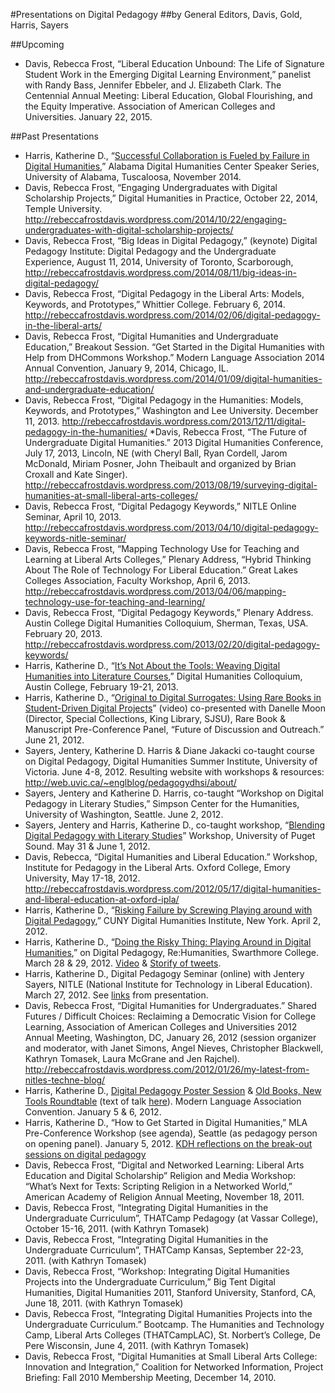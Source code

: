 #Presentations on Digital Pedagogy 
##by General Editors, Davis, Gold, Harris, Sayers

##Upcoming
* Davis, Rebecca Frost, “Liberal Education Unbound: The Life of Signature Student Work in the Emerging Digital Learning Environment,” panelist with Randy Bass, Jennifer Ebbeler, and J. Elizabeth Clark. The Centennial Annual Meeting: Liberal Education, Global Flourishing, and the Equity Imperative. Association of American Colleges and Universities. January 22, 2015.

##Past Presentations 

* Harris, Katherine D., “[Successful Collaboration is Fueled by Failure in Digital Humanities](http://triproftri.wordpress.com/2014/11/11/adhc-talk-collaboration-failure-must-haves-in-digital-humanities-projects/),” Alabama Digital Humanities Center Speaker Series, University of Alabama, Tuscaloosa, November 2014.
* Davis, Rebecca Frost, “Engaging Undergraduates with Digital Scholarship Projects,” Digital Humanities in Practice, October 22, 2014, Temple University. http://rebeccafrostdavis.wordpress.com/2014/10/22/engaging-undergraduates-with-digital-scholarship-projects/
* Davis, Rebecca Frost, “Big Ideas in Digital Pedagogy,” (keynote) Digital Pedagogy Institute: Digital Pedagogy and the Undergraduate Experience, August 11, 2014, University of Toronto, Scarborough, http://rebeccafrostdavis.wordpress.com/2014/08/11/big-ideas-in-digital-pedagogy/
* Davis, Rebecca Frost, “Digital Pedagogy in the Liberal Arts: Models, Keywords, and Prototypes,” Whittier College. February 6, 2014. http://rebeccafrostdavis.wordpress.com/2014/02/06/digital-pedagogy-in-the-liberal-arts/
* Davis, Rebecca Frost, “Digital Humanities and Undergraduate Education,” Breakout Session. “Get Started in the Digital Humanities with Help from DHCommons Workshop.” Modern Language Association 2014 Annual Convention, January 9, 2014, Chicago, IL. http://rebeccafrostdavis.wordpress.com/2014/01/09/digital-humanities-and-undergraduate-education/
* Davis, Rebecca Frost, “Digital Pedagogy in the Humanities: Models, Keywords, and Prototypes,” Washington and Lee University. December 11, 2013. http://rebeccafrostdavis.wordpress.com/2013/12/11/digital-pedagogy-in-the-humanities/
*Davis, Rebecca Frost, “The Future of Undergraduate Digital Humanities.” 2013 Digital Humanities Conference, July 17, 2013, Lincoln, NE (with Cheryl Ball, Ryan Cordell, Jarom McDonald, Miriam Posner, John Theibault and organized by Brian Croxall and Kate Singer). http://rebeccafrostdavis.wordpress.com/2013/08/19/surveying-digital-humanities-at-small-liberal-arts-colleges/
* Davis, Rebecca Frost, “Digital Pedagogy Keywords,” NITLE Online Seminar, April 10, 2013. http://rebeccafrostdavis.wordpress.com/2013/04/10/digital-pedagogy-keywords-nitle-seminar/
* Davis, Rebecca Frost, “Mapping Technology Use for Teaching and Learning at Liberal Arts Colleges,” Plenary Address, “Hybrid Thinking About The Role of Technology For Liberal Education.” Great Lakes Colleges Association, Faculty Workshop, April 6, 2013. http://rebeccafrostdavis.wordpress.com/2013/04/06/mapping-technology-use-for-teaching-and-learning/
* Davis, Rebecca Frost, “Digital Pedagogy Keywords,” Plenary Address. Austin College Digital Humanities Colloquium, Sherman, Texas, USA. February 20, 2013. http://rebeccafrostdavis.wordpress.com/2013/02/20/digital-pedagogy-keywords/ 
* Harris, Katherine D., “[It’s Not About the Tools: Weaving Digital Humanities into Literature Courses](http://triproftri.wordpress.com/2013/02/20/its-not-about-the-tools-austin-college/),” Digital Humanities Colloquium, Austin College, February 19-21, 2013.
* Harris, Katherine D., “[Original to Digital Surrogates: Using Rare Books in Student-Driven Digital Projects](http://triproftri.wordpress.com/2012/07/12/original-to-digital/)” (video) co-presented with Danelle Moon (Director, Special Collections, King Library, SJSU), Rare Book & Manuscript Pre-Conference Panel, “Future of Discussion and Outreach.” June 21, 2012.
* Sayers, Jentery, Katherine D. Harris & Diane Jakacki co-taught course on Digital Pedagogy, Digital Humanities Summer Institute, University of Victoria. June 4-8, 2012. Resulting website with workshops & resources: http://web.uvic.ca/~englblog/pedagogydhsi/about/
* Sayers, Jentery and Katherine D. Harris, co-taught “Workshop on Digital Pedagogy in Literary Studies,” Simpson Center for the Humanities, University of Washington, Seattle. June 2, 2012.
* Sayers, Jentery and Harris, Katherine D., co-taught workshop, “[Blending Digital Pedagogy with Literary Studies](http://triproftri.wordpress.com/2012/06/01/upsworkshop/)” Workshop, University of Puget Sound. May 31 & June 1, 2012.
* Davis, Rebecca, “Digital Humanities and Liberal Education.” Workshop, Institute for Pedagogy in the Liberal Arts. Oxford College, Emory University, May 17-18, 2012. http://rebeccafrostdavis.wordpress.com/2012/05/17/digital-humanities-and-liberal-education-at-oxford-ipla/
* Harris, Katherine D., “[Risking Failure by Screwing Playing around with Digital Pedagogy](http://triproftri.wordpress.com/2012/03/19/risking-failure-a-cuny-dhi-talk/),” CUNY Digital Humanities Institute, New York. April 2, 2012.
* Harris, Katherine D., “[Doing the Risky Thing: Playing Around in Digital Humanities](http://triproftri.wordpress.com/2012/03/31/plenary-rehumanities-2012/),” on Digital Pedagogy, Re:Humanities, Swarthmore College. March 28 & 29, 2012. [Video](http://blogs.haverford.edu/rehumanities/2012/04/26/what-do-nextgen-digital-humanities-think/) & [Storify of tweets](https://storify.com/peasandpoetry/re-humanities-12?awesm=sfy.co_r4a&utm_campaign=&utm_medium=sfy.co-twitter&utm_source=t.co&utm_content=storify-pingback).
* Harris, Katherine D., Digital Pedagogy Seminar (online) with Jentery Sayers, NITLE (National Institute for Technology in Liberal Education). March 27, 2012. See [links](http://triproftri.wordpress.com/2012/03/27/nitle-digital-pedagogy/) from presentation.
* Davis, Rebecca Frost, “Digital Humanities for Undergraduates.” Shared Futures / Difficult Choices: Reclaiming a Democratic Vision for College Learning, Association of American Colleges and Universities 2012 Annual Meeting, Washington, DC, January 26, 2012  (session organizer and moderator, with Janet Simons, Angel Nieves, Christopher Blackwell, Kathryn Tomasek, Laura McGrane and Jen Rajchel). http://rebeccafrostdavis.wordpress.com/2012/01/26/my-latest-from-nitles-techne-blog/
* Harris, Katherine D., [Digital Pedagogy Poster Session](http://triproftri.wordpress.com/2011/05/14/acceptance-of-pedagogy-dh-mla-2012/) & [Old Books, New Tools Roundtable](http://sarahwerner.net/blog/old-books-and-new-tools/) (text of talk [here](http://triproftri.wordpress.com/2012/01/05/the-accidental-digital-archivist/)). Modern Language Association Convention. January 5 & 6, 2012.
* Harris, Katherine D., “How to Get Started in Digital Humanities,” MLA Pre-Conference Workshop (see agenda), Seattle (as pedagogy person on opening panel). January 5, 2012.  [KDH reflections on the break-out sessions on digital pedagogy](http://triproftri.wordpress.com/2012/01/05/dh-commonsmla/)
* Davis, Rebecca Frost, “Digital and Networked Learning: Liberal Arts Education and Digital Scholarship” Religion and Media Workshop: “What’s Next for Texts: Scripting Religion in a Networked World,” American Academy of Religion Annual Meeting, November 18, 2011.
* Davis, Rebecca Frost, “Integrating Digital Humanities in the Undergraduate Curriculum”, THATCamp Pedagogy (at Vassar College), October 15-16, 2011. (with Kathryn Tomasek)
* Davis, Rebecca Frost, “Integrating Digital Humanities in the Undergraduate Curriculum”, THATCamp Kansas, September 22-23, 2011. (with Kathryn Tomasek)
* Davis, Rebecca Frost, “Workshop: Integrating Digital Humanities Projects into the Undergraduate Curriculum,” Big Tent Digital Humanities, Digital Humanities 2011, Stanford University, Stanford, CA, June 18, 2011. (with Kathryn Tomasek)
* Davis, Rebecca Frost, “Integrating Digital Humanities Projects into the Undergraduate Curriculum.” Bootcamp. The Humanities and Technology Camp, Liberal Arts Colleges (THATCampLAC), St. Norbert’s College, De Pere Wisconsin, June 4, 2011. (with Kathryn Tomasek)
* Davis, Rebecca Frost, “Digital Humanities at Small Liberal Arts College:  Innovation and Integration,” Coalition for Networked Information, Project Briefing: Fall 2010 Membership Meeting, December 14, 2010.



